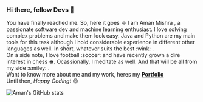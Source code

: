 ### Hi there, fellow Devs 👋

<div>
You have finally reached me. So, here it goes -> I am Aman Mishra , a passionate software dev and machine learning enthusiast. I love solving 
complex problems and make them look easy. Java and Python are my main tools for this task although I hold considerable experience in different other languages as well. In short, whatever suits the best :wink: . 
<br>
On a side note, I love football :soccer: and have recently grown a dire interest in chess ♚. Ocassionally, I meditate as well. And that will be all from my side :smiley: .
</div>

<div>
	Want to know more about me and my work, heres my <a href="https://am-coder.github.io/personal-site/"><b>Portfolio</b></a>
	<br>	
	Until then, <i>Happy Coding!</i> 😊
</div>

![Aman's GitHub stats](https://github-readme-stats.vercel.app/api?username=Am-Coder&include_all_commits=true&count_private=true&show_icons=true&theme=radical)

<!--
**Am-Coder/Am-Coder** is a ✨ _special_ ✨ repository because its `README.md` (this file) appears on your GitHub profile.

Here are some ideas to get you started:

- 🔭 I’m currently working on ...
- 🌱 I’m currently learning ...
- 👯 I’m looking to collaborate on ...
- 🤔 I’m looking for help with ...
- 💬 Ask me about ...
- 📫 How to reach me: ...
- 😄 Pronouns: ...
- ⚡ Fun fact: ...
-->

